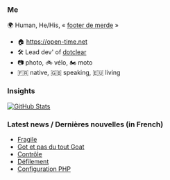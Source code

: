 ### Me

🌍 Human, He/His, « [footer de merde](https://open-time.net/post/2013/07/17/La-veritable-histoire-du-Footer-de-merde-) » 
* 🏠 https://open-time.net 
* 🛠️ Lead dev' of [dotclear](https://git.dotclear.org/dev/dotclear)
* 📷 photo, 🚲 vélo, 🏍️ moto 
* 🇫🇷 native, 🇬🇧 speaking, 🇪🇺 living

### Insights

[![GitHub Stats](https://github-readme-stats-sigma-five.vercel.app/api?username=franck-paul)](https://github.com/franck-paul)

### Latest news / Dernières nouvelles (in French)

<!-- BLOG-POST-LIST:START -->
- [Fragile](https://open-time.net/post/2024/09/07/Fragile)
- [Got et pas du tout Goat](https://open-time.net/post/2024/09/06/Got-et-pas-du-tout-Goat)
- [Contrôle](https://open-time.net/post/2024/09/05/Controle)
- [Défilement](https://open-time.net/post/2024/09/04/Defilement)
- [Configuration PHP](https://open-time.net/post/2024/09/03/Configuration-PHP)
<!-- BLOG-POST-LIST:END -->
